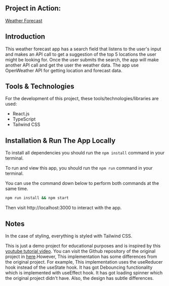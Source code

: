 ## Project in Action:

[Weather Forecast](https://weather-forecast-ts.netlify.app)

## Introduction

This weather forecast app has a search field that listens to the user's input and makes an API call to get a suggestion of the top 5 locations the user might be looking for. Once the user submits the search, the app will make another API call and get the user the weather data. The app use OpenWeather API for getting location and forecast data.

## Tools & Technologies

For the development of this project, these tools/technologies/libraries are used:

- React.js
- TypeScript
- Tailwind CSS

## Installation & Run The App Locally

To install all dependencies you should run the `npm install` command in your terminal.

To run and view this app, you should run the `npm run` command in your terminal.

You can use the command down below to perform both commands at the same time.

```sh
npm run install && npm start
```

Then visit http://localhost:3000 to interact with the app.

## Notes

In the case of styling, everything is styled with Tailwind CSS.

This is just a demo project for educational purposes and is inspired by this [youtube tutorial video](https://youtu.be/6MKFKwwhbNo?si=RnLjMtENyMgDNP4K). You can visit the Github repository of the original project in [here](https://github.com/danascript/the-ultimate-api-challenge-weather-api-typescript).However, This implementation has some differences from the original project. For example, This implementation uses the useReducer hook instead of the useState hook. It has got Debouncing functionality which is implemented with useEffect hook. It has got loading spinner which the original project didn't have. Also, the design has subtle differences.
